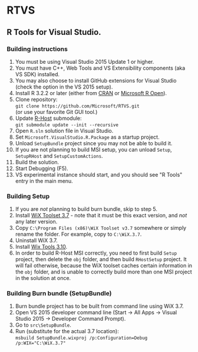 # RTVS
## R Tools for Visual Studio.

### Building instructions

1. You must be using Visual Studio 2015 Update 1 or higher.
1. You must have C++, Web Tools and VS Extensibility components (aka VS SDK) installed.
1. You may also choose to install GitHub extensions for Visual Studio (check the option in the VS 2015 setup).
1. Install R 3.2.2 or later (either from [CRAN](https://cran.r-project.org/bin/windows/) or [Microsoft R Open](https://mran.revolutionanalytics.com/open/)).
1. Clone repository:  
`git clone https://github.com/Microsoft/RTVS.git`  
(or use your favorite Git GUI tool.)
1. Update [R-Host](https://github.com/Microsoft/R-Host) submodule:  
`git submodule update --init --recursive`
1. Open `R.sln` solution file in Visual Studio.
1. Set `Microsoft.VisualStudio.R.Package` as a startup project.
1. Unload `SetupBundle` project since you may not be able to build it.
1. If you are not planning to build MSI setup, you can unload `Setup`, `SetupRHost` and `SetupCustomActions`.
1. Build the solution.
1. Start Debugging (F5).
1. VS experimental instance should start, and you should see "R Tools" entry in the main menu.

### Building Setup

1. If you are _not_ planning to build burn bundle, skip to step 5.
1. Install [WiX Toolset 3.7](https://wix.codeplex.com/releases/view/99514) - note that it must be this exact version, and _not_ any later version.
1. Copy `C:\Program Files (x86)\WiX Toolset v3.7` somewhere or simply rename the folder. For example, copy to `C:\WiX.3.7`.
1. Uninstall WiX 3.7.
1. Install [Wix Tools 3.10](https://wix.codeplex.com/releases/view/617257).
1. In order to build R-Host MSI correctly, you need to first build `Setup` project, then delete the `obj` folder, and then build `RHostSetup` project. 
   It will fail otherwise, because the WiX toolset caches certain information in the `obj` folder, and is unable to correctly
   build more than one MSI project in the solution at once.

### Building Burn bundle (SetupBundle)

1. Burn bundle project has to be built from command line using WiX 3.7.
1. Open VS 2015 developer command line (Start -> All Apps -> Visual Studio 2015 -> Developer Command Prompt).
1. Go to `src\SetupBundle`.
1. Run (substitute for the actual 3.7 location):  
`msbuild SetupBundle.wixproj /p:Configuration=Debug /p:WIX="C:\WiX.3.7"`

